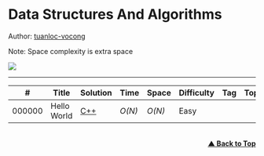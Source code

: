# Data Structures And Algorithms

Author: [tuanloc-vocong](https://github.com/tuanloc-vocong)

Note: Space complexity is extra space

![](https://progress-bar.dev/100/?title=%20done%201%20/1&width=120)

---

| #      | Title       | Solution                         | Time   | Space  | Difficulty | Tag | Topic |
| ------ | ----------- | -------------------------------- | ------ | ------ | ---------- | --- | ----- |
| 000000 | Hello World | [C++](./0000001_hello_world.cpp) | _O(N)_ | _O(N)_ | Easy       |     |       |

<br/>
   <div align="right">
       <b><a href="#data_structures_and_algorithms">▲ Back to Top</a></b>
   </div>
<br/>
